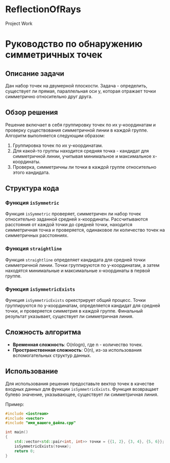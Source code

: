 # ReflectionOfRays
Project Work

# Руководство по обнаружению симметричных точек

## Описание задачи

Дан набор точек на двумерной плоскости. Задача - определить, существует ли прямая, параллельная оси y, которая отражает точки симметрично относительно друг друга.

## Обзор решения

Решение включает в себя группировку точек по их y-координатам и проверку существования симметричной линии в каждой группе. Алгоритм выполняется следующим образом:

1. Группировка точек по их y-координатам.
2. Для какой-то группы находится средняя точка - кандидат для симметричной линии, учитывая минимальное и максимальное x-координаты.
3. Проверка, симметричны ли точки в каждой группе относительно этого кандидата.

## Структура кода

### Функция `isSymmetric`

Функция `isSymmetric` проверяет, симметричен ли набор точек относительно заданной средней x-координаты. Рассчитываются расстояния от каждой точки до средней точки, находится симметричная точка и проверяется, одинаковое ли количество точек на симметричных расстояниях.

### Функция `straightline`

Функция `straightline` определяет кандидата для средней точки симметричной линии. Точки группируются по y-координатам, а затем находятся минимальные и максимальные x-координаты в первой группе.

### Функция `isSymmetricExists`

Функция `isSymmetricExists` оркестрирует общий процесс. Точки группируются по y-координатам, определяется кандидат для средней точки, и проверяется симметрия в каждой группе. Финальный результат указывает, существует ли симметричная линия.

## Сложность алгоритма

- **Временная сложность**: O(nlogn), где n - количество точек.
- **Пространственная сложность**: O(n), из-за использования вспомогательных структур данных.
 
## Использование

Для использования решения предоставьте вектор точек в качестве входных данных для функции `isSymmetricExists`. Функция возвращает булево значение, указывающее, существует ли симметричная линия.

Пример:

```cpp
#include <iostream>
#include <vector>
#include "имя_вашего_файла.cpp"

int main() 
{
    std::vector<std::pair<int, int>> точки = {{1, 2}, {3, 4}, {5, 6}};
    isSymmetricExists(точки);
    return 0;
}
